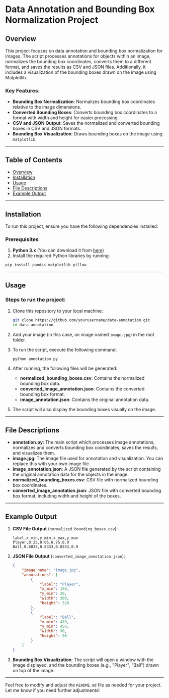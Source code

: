 
# Data Annotation and Bounding Box Normalization Project

## Overview

This project focuses on data annotation and bounding box normalization for images. The script processes annotations for objects within an image, normalizes the bounding box coordinates, converts them to a different format, and saves the results as CSV and JSON files. Additionally, it includes a visualization of the bounding boxes drawn on the image using Matplotlib.

### Key Features:
- **Bounding Box Normalization**: Normalizes bounding box coordinates relative to the image dimensions.
- **Converted Bounding Boxes**: Converts bounding box coordinates to a format with width and height for easier processing.
- **CSV and JSON Output**: Saves the normalized and converted bounding boxes in CSV and JSON formats.
- **Bounding Box Visualization**: Draws bounding boxes on the image using `matplotlib`.

---

## Table of Contents
- [Overview](#overview)
- [Installation](#installation)
- [Usage](#usage)
- [File Descriptions](#file-descriptions)
- [Example Output](#example-output)

---

## Installation

To run this project, ensure you have the following dependencies installed:

### Prerequisites
1. **Python 3.x** (You can download it from [here](https://www.python.org/downloads/))
2. Install the required Python libraries by running:

```bash
pip install pandas matplotlib pillow
```

---

## Usage

### Steps to run the project:

1. Clone this repository to your local machine:
   ```bash
   git clone https://github.com/yourusername/data-annotation.git
   cd data-annotation
   ```

2. Add your image (in this case, an image named `image.jpg`) in the root folder.

3. To run the script, execute the following command:
   ```bash
   python annotation.py
   ```

4. After running, the following files will be generated:
   - **normalized_bounding_boxes.csv**: Contains the normalized bounding box data.
   - **converted_image_annotation.json**: Contains the converted bounding box format.
   - **image_annotation.json**: Contains the original annotation data.

5. The script will also display the bounding boxes visually on the image.

---

## File Descriptions

- **annotation.py**: The main script which processes image annotations, normalizes and converts bounding box coordinates, saves the results, and visualizes them.
- **image.jpg**: The image file used for annotation and visualization. You can replace this with your own image file.
- **image_annotation.json**: A JSON file generated by the script containing the original annotation data for the objects in the image.
- **normalized_bounding_boxes.csv**: CSV file with normalized bounding box coordinates.
- **converted_image_annotation.json**: JSON file with converted bounding box format, including width and height of the boxes.

---

## Example Output

1. **CSV File Output** (`normalized_bounding_boxes.csv`):
   ```
   label,x_min,y_min,x_max,y_max
   Player,0.25,0.05,0.75,0.9
   Ball,0.6833,0.8333,0.8333,0.9
   ```

2. **JSON File Output** (`converted_image_annotation.json`):
   ```json
   {
       "image_name": "image.jpg",
       "annotations": [
           {
               "label": "Player",
               "x_min": 150,
               "y_min": 20,
               "width": 300,
               "height": 520
           },
           {
               "label": "Ball",
               "x_min": 410,
               "y_min": 450,
               "width": 90,
               "height": 90
           }
       ]
   }
   ```

3. **Bounding Box Visualization**: The script will open a window with the image displayed, and the bounding boxes (e.g., "Player", "Ball") drawn on top of the image.

---

Feel free to modify and adjust the `README.md` file as needed for your project. Let me know if you need further adjustments!
